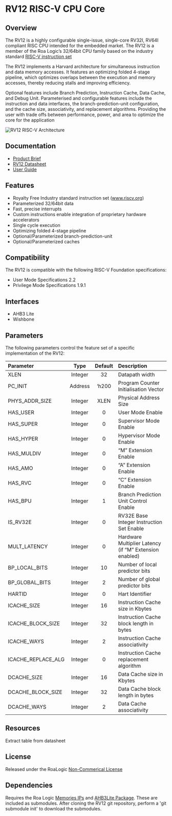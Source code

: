 # RV12 RISC-V CPU Core

## Overview

The RV12 is a highly configurable single-issue, single-core RV32I, RV64I compliant RISC CPU intended for the embedded market. The RV12 is a member of the Roa Logic’s 32/64bit CPU family based on the industry standard [RISC-V instruction set](https://riscv.org/)

The RV12 implements a Harvard architecture for simultaneous instruction and data memory accesses. It features an optimizing folded 4-stage pipeline, which optimizes overlaps between the execution and memory accesses, thereby reducing stalls and improving efficiency.

Optional features include Branch Prediction, Instruction Cache, Data Cache, and Debug Unit. Parameterised and configurable features include the instruction and data interfaces, the branch-prediction-unit configuration, and the cache size, associativity, and replacement algorithms. Providing the user with trade offs between performance, power, and area to optimize the core for the application

![RV12 RISC-V Architecture](https://roalogic.com/wp-content/uploads/2017/02/RISC-V-Arch-Small.png)

## Documentation

- [Product Brief]()
- [RV12 Datasheet]()
- [User Guide]()

## Features

- Royalty Free Industry standard instruction set (www.riscv.org)
- Parameterized 32/64bit data
- Fast, precise interrupts
- Custom instructions enable integration of proprietary hardware accelerators
- Single cycle execution
- Optimizing folded 4-stage pipeline
- Optional/Parameterized branch-prediction-unit
- Optional/Parameterized caches

## Compatibility

The RV12 is compatible with the following RISC-V Foundation  specifications:

- User Mode Specifications 2.2
- Privilege Mode Specifications 1.9.1

## Interfaces

- AHB3 Lite
- Wishbone

## Parameters

The following parameters control the feature set of a specific implementation of the RV12:

| Parameter          | Type    | Default | Description                                                      |
| :----------------- | :-----: | :-----: | :--------------------------------------------------------------- |
| XLEN               | Integer | 32      | Datapath width                                                   |
| PC_INIT            | Address | ‘h200   | Program Counter Initialisation Vector                            |
| PHYS_ADDR_SIZE     | Integer | XLEN    | Physical Address Size                                            |
| HAS_USER           | Integer | 0       | User Mode Enable                                                 |
| HAS_SUPER          | Integer | 0       | Supervisor Mode Enable                                           |
| HAS_HYPER          | Integer | 0       | Hypervisor Mode Enable                                           |
| HAS_MULDIV         | Integer | 0       | “M” Extension Enable                                             |
| HAS_AMO            | Integer | 0       | “A” Extension Enable                                             |
| HAS_RVC            | Integer | 0       | “C” Extension Enable                                             |
| HAS_BPU            | Integer | 1       | Branch Prediction Unit Control Enable                            |
| IS_RV32E           | Integer | 0       | RV32E Base Integer Instruction Set Enable                        |
| MULT_LATENCY       | Integer | 0       | Hardware Multiplier Latency (if “M” Extension enabled)           |
| BP_LOCAL_BITS      | Integer | 10      | Number of local predictor bits                                   |
| BP_GLOBAL_BITS     | Integer | 2       | Number of global predictor bits                                  |
| HARTID             | Integer | 0       | Hart Identifier                                                  |
| ICACHE_SIZE        | Integer | 16      | Instruction Cache size in Kbytes                                 |
| ICACHE_BLOCK_SIZE  | Integer | 32      | Instruction Cache block length in bytes                          |
| ICACHE_WAYS        | Integer | 2       | Instruction Cache associativity                                  |
| ICACHE_REPLACE_ALG | Integer | 0       | Instruction Cache replacement algorithm                          |
| DCACHE_SIZE        | Integer | 16      | Data Cache size in Kbytes                                        |
| DCACHE_BLOCK_SIZE  | Integer | 32      | Data Cache block length in bytes                                 |
| DCACHE_WAYS        | Integer | 2       | Data Cache associativity                                         |

## Resources

Extract table from datasheet

## License

Released under the RoaLogic [Non-Commerical License](/LICENSE.md)

## Dependencies
Requires the Roa Logic [Memories IPs]() and [AHB3Lite Package](). These are included as submodules.
After cloning the RV12 git repository, perform a 'git submodule init' to download the submodules.
